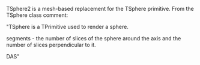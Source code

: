 TSphere2 is a mesh-based replacement for the TSphere primitive.  From the TSphere class comment:

"TSphere is a TPrimitive used to render a sphere.

segments - the number of slices of the sphere around the axis and the number of slices perpendicular to it.

DAS"